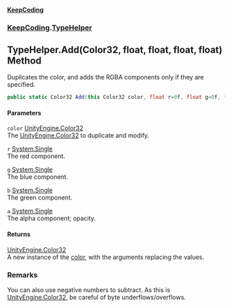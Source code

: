 #### [KeepCoding](index.md 'index')
### [KeepCoding](KeepCoding.md 'KeepCoding').[TypeHelper](TypeHelper.md 'KeepCoding.TypeHelper')
## TypeHelper.Add(Color32, float, float, float, float) Method
Duplicates the color, and adds the RGBA components only if they are specified.  
```csharp
public static Color32 Add(this Color32 color, float r=0f, float g=0f, float b=0f, float a=0f);
```
#### Parameters
<a name='KeepCoding.TypeHelper.Add(Color32.float.float.float.float).color'></a>
`color` [UnityEngine.Color32](https://docs.microsoft.com/en-us/dotnet/api/UnityEngine.Color32 'UnityEngine.Color32')  
The [UnityEngine.Color32](https://docs.microsoft.com/en-us/dotnet/api/UnityEngine.Color32 'UnityEngine.Color32') to duplicate and modify.
  
<a name='KeepCoding.TypeHelper.Add(Color32.float.float.float.float).r'></a>
`r` [System.Single](https://docs.microsoft.com/en-us/dotnet/api/System.Single 'System.Single')  
The red component.
  
<a name='KeepCoding.TypeHelper.Add(Color32.float.float.float.float).g'></a>
`g` [System.Single](https://docs.microsoft.com/en-us/dotnet/api/System.Single 'System.Single')  
The blue component.
  
<a name='KeepCoding.TypeHelper.Add(Color32.float.float.float.float).b'></a>
`b` [System.Single](https://docs.microsoft.com/en-us/dotnet/api/System.Single 'System.Single')  
The green component.
  
<a name='KeepCoding.TypeHelper.Add(Color32.float.float.float.float).a'></a>
`a` [System.Single](https://docs.microsoft.com/en-us/dotnet/api/System.Single 'System.Single')  
The alpha component; opacity.
  
#### Returns
[UnityEngine.Color32](https://docs.microsoft.com/en-us/dotnet/api/UnityEngine.Color32 'UnityEngine.Color32')  
A new instance of the [color](TypeHelper.Add.VSSbGyoNmyYc3c7Z5yZ37g.md#KeepCoding.TypeHelper.Add(Color32.float.float.float.float).color 'KeepCoding.TypeHelper.Add(Color32, float, float, float, float).color'), with the arguments replacing the values.
### Remarks
You can also use negative numbers to subtract. As this is [UnityEngine.Color32](https://docs.microsoft.com/en-us/dotnet/api/UnityEngine.Color32 'UnityEngine.Color32'), be careful of byte underflows/overflows.  
